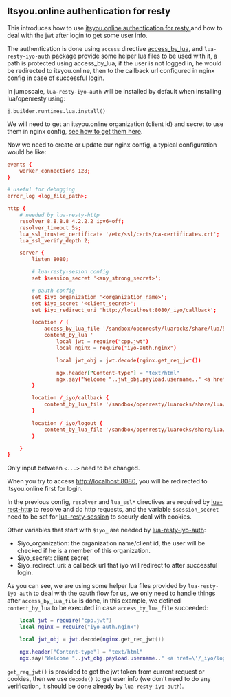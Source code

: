 ## Itsyou.online authentication for resty

This introduces how to use [itsyou.online authentication for resty ](lua-resty-iyo-auth) and how to deal with the jwt after login to get some user info.

The authentication is done using `access` directive [access_by_lua](https://github.com/openresty/lua-nginx-module#access_by_lua), and `lua-resty-iyo-auth` package provide some helper lua files to be used with it, a path is protected using access_by_lua, if the user is not logged in, he would be redirected to itsyou.online, then to the callback url configured in nginx config in case of successful login.


In jumpscale, `lua-resty-iyo-auth` will be installed by default when installing lua/openresty using:

`j.builder.runtimes.lua.install()`


We will need to get an itsyou.online organization (client id) and secret to use them in nginx config, [see how to get them here](iyo_api_key.md).


Now we need to create or update our nginx config, a typical configuration would be like:

```conf
events {
    worker_connections 128;
}

# useful for debugging
error_log <log_file_path>;

http {
    # needed by lua-resty-http
    resolver 8.8.8.8 4.2.2.2 ipv6=off;
    resolver_timeout 5s;
    lua_ssl_trusted_certificate '/etc/ssl/certs/ca-certificates.crt';
    lua_ssl_verify_depth 2;

    server {
        listen 8080;

        # lua-resty-sesion config
        set $session_secret '<any_strong_secret>';

        # oauth config
        set $iyo_organization '<organization_name>';
        set $iyo_secret '<client_secret>';
        set $iyo_redirect_uri 'http://localhost:8080/_iyo/callback';

        location / {
            access_by_lua_file '/sandbox/openresty/luarocks/share/lua/5.1/iyo-login.lua';
            content_by_lua '
                local jwt = require("cpp.jwt")
                local nginx = require("iyo-auth.nginx")

                local jwt_obj = jwt.decode(nginx.get_req_jwt())

                ngx.header["Content-type"] = "text/html"
                ngx.say("Welcome "..jwt_obj.payload.username.." <a href=\'/_iyo/logout\'>Logout...</a>")';
        }

        location /_iyo/callback {
            content_by_lua_file '/sandbox/openresty/luarocks/share/lua/5.1/iyo-callback.lua';
        }

        location /_iyo/logout {
            content_by_lua_file '/sandbox/openresty/luarocks/share/lua/5.1/iyo-logout.lua';
        }

    }
}
```

Only input between `<...>` need to be changed.

When you try to access [http://localhost:8080](http://localhost:8080), you will be redirected to itsyou.online first for login.

In the previous config, `resolver` and `lua_ssl*` directives are required by [lua-rest-http](https://github.com/ledgetech/lua-resty-http) to resolve and do http requests, and the variable `$session_secret` need to be set for [lua-resty-session](https://github.com/bungle/lua-resty-session) to securly deal with cookies.

Other variables that start with `$iyo_` are needed by [lua-resty-iyo-auth](https://github.com/threefoldtech/lua-resty-iyo-auth):

* $iyo_organization: the organization name/client id, the user will be checked if he is a member of this organization.
* $iyo_secret: client secret
* $iyo_redirect_uri: a callback url that iyo will redirect to after successful login.

As you can see, we are using some helper lua files provided by `lua-resty-iyo-auth` to deal with the oauth flow for us, we only need to handle things after `access_by_lua_file` is done, in this example, we defined `content_by_lua` to be executed in case `access_by_lua_file` succeeded:

```lua
    local jwt = require("cpp.jwt")
    local nginx = require("iyo-auth.nginx")

    local jwt_obj = jwt.decode(nginx.get_req_jwt())

    ngx.header["Content-type"] = "text/html"
    ngx.say("Welcome "..jwt_obj.payload.username.." <a href=\'/_iyo/logout\'>Logout...</a>")';
```

`get_req_jwt()` is provided to get the jwt token from current request or cookies, then we use `decode()` to get user info (we don't need to do any verification, it should be done already by `lua-resty-iyo-auth`).

